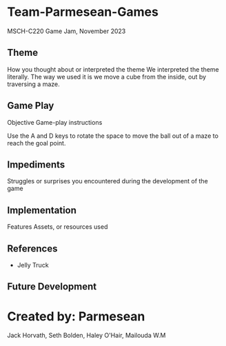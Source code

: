 # Team-Parmesean-Games
MSCH-C220 Game Jam, November 2023

## Theme
How you thought about or interpreted the theme
We interpreted the theme literally. The way we used it is we move a cube from the inside, out by traversing a maze.

## Game Play
Objective
Game-play instructions

Use the A and D keys to rotate the space to move the ball out of a maze to reach the goal point.

## Impediments
Struggles or surprises you encountered during the development of the game

## Implementation
Features
Assets, or resources used

## References
- Jelly Truck

## Future Development


# Created by: Parmesean
Jack Horvath, Seth Bolden, Haley O'Hair, Mailouda W.M 

